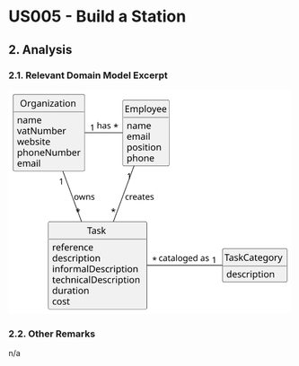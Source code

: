 # US005 - Build a Station 

## 2. Analysis

### 2.1. Relevant Domain Model Excerpt 

![Domain Model](svg/US005-DM.svg)

### 2.2. Other Remarks

n/a